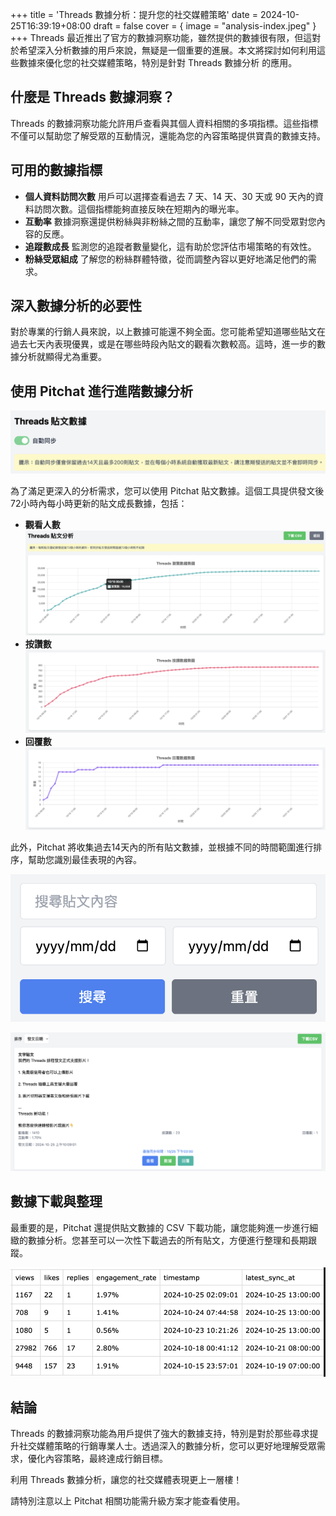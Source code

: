 +++
title = 'Threads 數據分析：提升您的社交媒體策略'
date = 2024-10-25T16:39:19+08:00
draft = false
cover = { image = "analysis-index.jpeg" }
+++
Threads 最近推出了官方的數據洞察功能，雖然提供的數據很有限，但這對於希望深入分析數據的用戶來說，無疑是一個重要的進展。本文將探討如何利用這些數據來優化您的社交媒體策略，特別是針對 Threads 數據分析 的應用。

## 什麼是 Threads 數據洞察？

Threads 的數據洞察功能允許用戶查看與其個人資料相關的多項指標。這些指標不僅可以幫助您了解受眾的互動情況，還能為您的內容策略提供寶貴的數據支持。

## 可用的數據指標

* **個人資料訪問次數** 用戶可以選擇查看過去 7 天、14 天、30 天或 90 天內的資料訪問次數。這個指標能夠直接反映在短期內的曝光率。
* **互動率** 數據洞察還提供粉絲與非粉絲之間的互動率，讓您了解不同受眾對您內容的反應。
* **追蹤數成長** 監測您的追蹤者數量變化，這有助於您評估市場策略的有效性。
* **粉絲受眾組成** 了解您的粉絲群體特徵，從而調整內容以更好地滿足他們的需求。

## 深入數據分析的必要性

對於專業的行銷人員來說，以上數據可能還不夠全面。您可能希望知道哪些貼文在過去七天內表現優異，或是在哪些時段內貼文的觀看次數較高。這時，進一步的數據分析就顯得尤為重要。

## 使用 Pitchat 進行進階數據分析

![數據切換介面](toggle.png)

為了滿足更深入的分析需求，您可以使用 Pitchat 貼文數據。這個工具提供發文後72小時內每小時更新的貼文成長數據，包括：

* **觀看人數**
![數據查看介面](views.png)
* **按讚數**
![按讚數據](likes.png)
* **回覆數**
![回覆數據統計](replies.png)

此外，Pitchat 將收集過去14天內的所有貼文數據，並根據不同的時間範圍進行排序，幫助您識別最佳表現的內容。

![數據過濾功能](filter.png)

![數據排序功能](sort.png)

## 數據下載與整理

最重要的是，Pitchat 還提供貼文數據的 CSV 下載功能，讓您能夠進一步進行細緻的數據分析。您甚至可以一次性下載過去的所有貼文，方便進行整理和長期跟蹤。

![數據下載](download.png)

## 結論

Threads 的數據洞察功能為用戶提供了強大的數據支持，特別是對於那些尋求提升社交媒體策略的行銷專業人士。透過深入的數據分析，您可以更好地理解受眾需求，優化內容策略，最終達成行銷目標。

利用 Threads 數據分析，讓您的社交媒體表現更上一層樓！

請特別注意以上 Pitchat 相關功能需升級方案才能查看使用。
